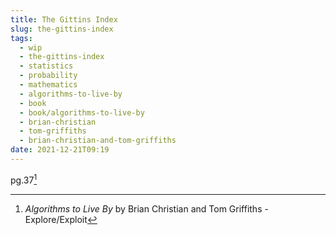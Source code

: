 ```yaml
---
title: The Gittins Index
slug: the-gittins-index
tags:
  - wip
  - the-gittins-index
  - statistics
  - probability
  - mathematics
  - algorithms-to-live-by
  - book
  - book/algorithms-to-live-by
  - brian-christian
  - tom-griffiths
  - brian-christian-and-tom-griffiths
date: 2021-12-21T09:19
---
```



pg.37[^1]


[^1]: _Algorithms to Live By_ by Brian Christian and Tom Griffiths - Explore/Exploit

